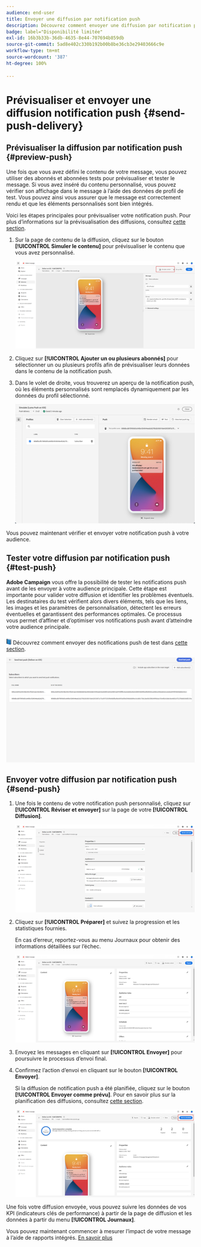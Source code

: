 ```yaml
---
audience: end-user
title: Envoyer une diffusion par notification push
description: Découvrez comment envoyer une diffusion par notification push dans Adobe Campaign Web.
badge: label="Disponibilité limitée"
exl-id: 16b3b33b-36db-4635-8e44-707694b859db
source-git-commit: 5ad8e402c330b192b00b8be36cb3e29403666c9e
workflow-type: tm+mt
source-wordcount: '387'
ht-degree: 100%

---
```


# Prévisualiser et envoyer une diffusion notification push {#send-push-delivery}

## Prévisualiser la diffusion par notification push {#preview-push}

Une fois que vous avez défini le contenu de votre message, vous pouvez utiliser des abonnés et abonnées tests pour prévisualiser et tester le message. Si vous avez inséré du contenu personnalisé, vous pouvez vérifier son affichage dans le message à l’aide des données de profil de test. Vous pouvez ainsi vous assurer que le message est correctement rendu et que les éléments personnalisés sont bien intégrés.

Voici les étapes principales pour prévisualiser votre notification push. Pour plus d’informations sur la prévisualisation des diffusions, consultez [cette section](../preview-test/preview-content.md).

1. Sur la page de contenu de la diffusion, cliquez sur le bouton **[!UICONTROL Simuler le contenu]** pour prévisualiser le contenu que vous avez personnalisé.

   ![](assets/push_send_1.png)

1. Cliquez sur **[!UICONTROL Ajouter un ou plusieurs abonnés]** pour sélectionner un ou plusieurs profils afin de prévisualiser leurs données dans le contenu de la notification push.


   <!--Once your test subscribers are selected, click **[!UICONTROL Select]**.
    ![](assets/push_send_5.png)-->

1. Dans le volet de droite, vous trouverez un aperçu de la notification push, où les éléments personnalisés sont remplacés dynamiquement par les données du profil sélectionné.

   ![](assets/push_send_7.png)

Vous pouvez maintenant vérifier et envoyer votre notification push à votre audience.

## Tester votre diffusion par notification push {#test-push}

**Adobe Campaign** vous offre la possibilité de tester les notifications push avant de les envoyer à votre audience principale. Cette étape est importante pour valider votre diffusion et identifier les problèmes éventuels.
Les destinataires du test vérifient alors divers éléments, tels que les liens, les images et les paramètres de personnalisation, détectent les erreurs éventuelles et garantissent des performances optimales. Ce processus vous permet d’affiner et d’optimiser vos notifications push avant d’atteindre votre audience principale.

![](../assets/do-not-localize/book.png) Découvrez comment envoyer des notifications push de test dans [cette section](../preview-test/test-deliveries.md#subscribers).

![](assets/push_send_6.png)

## Envoyer votre diffusion par notification push {#send-push}

1. Une fois le contenu de votre notification push personnalisé, cliquez sur **[!UICONTROL Réviser et envoyer]** sur la page de votre **[!UICONTROL Diffusion]**.

   ![](assets/push_send_2.png)

1. Cliquez sur **[!UICONTROL Préparer]** et suivez la progression et les statistiques fournies.

   En cas d’erreur, reportez-vous au menu Journaux pour obtenir des informations détaillées sur l’échec.

   ![](assets/push_send_3.png)

1. Envoyez les messages en cliquant sur **[!UICONTROL Envoyer]** pour poursuivre le processus d’envoi final.

1. Confirmez l’action d’envoi en cliquant sur le bouton **[!UICONTROL Envoyer]**.

   Si la diffusion de notification push a été planifiée, cliquez sur le bouton **[!UICONTROL Envoyer comme prévu]**. Pour en savoir plus sur la planification des diffusions, consultez [cette section](../msg/gs-messages.md#schedule-the-delivery-sending).

   ![](assets/push_send_4.png)

Une fois votre diffusion envoyée, vous pouvez suivre les données de vos KPI (indicateurs clés de performance) à partir de la page de diffusion et les données à partir du menu **[!UICONTROL Journaux]**.

Vous pouvez maintenant commencer à mesurer l’impact de votre message à l’aide de rapports intégrés. [En savoir plus](../reporting/push-report.md)
